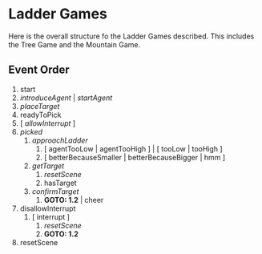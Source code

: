 Ladder Games
============

Here is the overall structure fo the Ladder Games described. This includes the
Tree Game and the Mountain Game.

Event Order
-----------

1. start
  1. _introduceAgent_ | _startAgent_
  2. _placeTarget_
  3. readyToPick
  4. [ _allowInterrupt_ ]
  5. _picked_
      1. _approachLadder_
         1. [ agentTooLow | agentTooHigh ] | [ tooLow | tooHigh ]
         2. [ betterBecauseSmaller | betterBecauseBigger | hmm ]
      2. _getTarget_
         1. _resetScene_
         2. hasTarget
      3. _confirmTarget_
         1. **GOTO: 1.2** | cheer
   6. disallowInterrupt
      1. [ interrupt ]
         1. _resetScene_
         2. **GOTO: 1.2**
   7. resetScene

